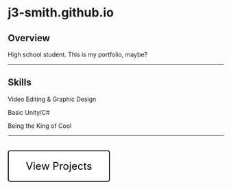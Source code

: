 # j3-smith.github.io

## Overview

High school student. This is my portfolio, maybe?

<hr/> <!-- Horizontal Line as a separator -->

## Skills

Video Editing & Graphic Design

Basic Unity/C#

Being the King of Cool

<hr/> <!-- Horizontal Line as a separator -->

<a href="/projects.html" class="button">View Projects</a>

<style>
    .button {
        display: inline-block;
        padding: 20px 40px;
        text-align: center;
        text-decoration: none;
        color: black;
        background-color: white;
        border: 2px solid black;
        border-radius: 5px;
        font-size: 24px;
        transition: transform 0.3s, color 0.3s, background-color 0.3s;
        margin-top: 20px;
    }

    .button:hover {
        transform: scale(1.1);
        background-color: black;
        color: white;
    }
</style>
